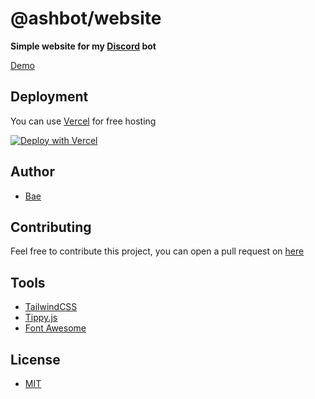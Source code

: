 # @ashbot/website

**Simple website for my [Discord](https://top.gg/bot/581075056956801056) bot**

[Demo](https://ash.pages.dev)

## Deployment

You can use [Vercel](https://vercel.com) for free hosting

[![Deploy with Vercel](https://vercel.com/button)](https://vercel.com/new/project?template=https://github.com/ashbot/website)

## Author

- [Bae](https://github.com/PlatinBae)

## Contributing

Feel free to contribute this project, you can open a pull request on [here](https://github.com/ashbot/website/compare)

## Tools

- [TailwindCSS](https://tailwindcss.com)
- [Tippy.js](https://atomiks.github.io/tippyjs)
- [Font Awesome](https://fontawesome.com)

## License

- [MIT](https://github.com/ashbot/website/blob/main/LICENSE)
